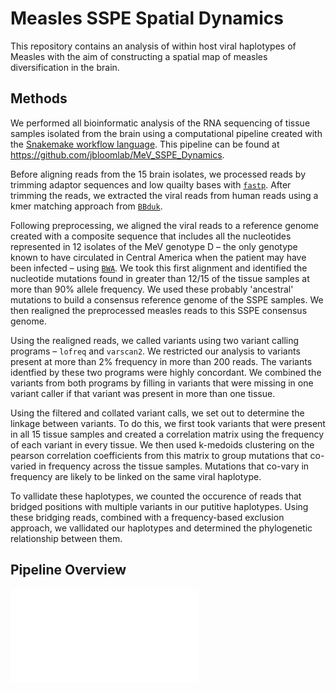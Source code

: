 # Measles SSPE Spatial Dynamics

This repository contains an analysis of within host viral haplotypes of Measles with the aim of constructing a spatial
map of measles diversification in the brain.

## Methods

We performed all bioinformatic analysis of the RNA sequencing of tissue samples isolated from the brain using a computational pipeline created with the [Snakemake workflow language](https://snakemake.readthedocs.io/en/stable/). This pipeline can be found at https://github.com/jbloomlab/MeV_SSPE_Dynamics.

Before aligning reads from the 15 brain isolates, we processed reads by trimming adaptor sequences and low quailty bases with [`fastp`](https://github.com/OpenGene/fastp). After trimming the reads, we extracted the viral reads from human reads using a kmer matching approach from [`BBduk`](https://jgi.doe.gov/data-and-tools/software-tools/bbtools/bb-tools-user-guide/bbduk-guide/).

Following preprocessing, we aligned the viral reads to a reference genome created with a composite sequence that includes all the nucleotides represented in 12 isolates of the MeV genotype D – the only genotype known to have circulated in Central America when the patient may have been infected – using [`BWA`](https://bio-bwa.sourceforge.net/). We took this first alignment and identified the nucleotide mutations found in greater than 12/15 of the tissue samples at more than 90% allele frequency. We used these probably 'ancestral' mutations to build a consensus reference genome of the SSPE samples. We then realigned the preprocessed measles reads to this SSPE consensus genome.

Using the realigned reads, we called variants using two variant calling programs – `lofreq` and `varscan2`. We restricted our analysis to variants present at more than 2% frequency in more than 200 reads. The variants identfied by these two programs were highly concordant. We combined the variants from both programs by filling in variants that were missing in one variant caller if that variant was present in more than one tissue.

Using the filtered and collated variant calls, we set out to determine the linkage between variants. To do this, we first took variants that were present in all 15 tissue samples and created a correlation matrix using the frequency of each variant in every tissue. We then used k-medoids clustering on the pearson correlation coefficients from this matrix to group mutations that co-varied in frequency across the tissue samples. Mutations that co-vary in frequency are likely to be linked on the same viral haplotype.

To vallidate these haplotypes, we counted the occurence of reads that bridged positions with multiple variants in our putitive haplotypes. Using these bridging reads, combined with a frequency-based exclusion approach, we vallidated our haplotypes and determined the phylogenetic relationship between them.

## Pipeline Overview

![pipeline](dag.pdf)
